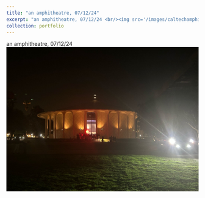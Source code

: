 ```yaml
---
title: "an amphitheatre, 07/12/24"
excerpt: "an amphitheatre, 07/12/24 <br/><img src='/images/caltechamphi.jpeg'>"
collection: portfolio
---
```


an amphitheatre, 07/12/24 <br/><img src='/images/caltechamphi.jpeg'>
